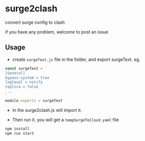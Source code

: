 # surge2clash
convert surge config to clash

if you have any problem, welcome to post an issue


## Usage
- create `surgeText.js` file in the folder, and export surgeText. eg.
```js
const surgeText = `
[General]
bypass-system = true
loglevel = notify
replica = false
...
`
module.exports = surgeText
```

- In the surge2clash.js will import it.

- Then run it. you will get a `tempSurgeToCloud.yaml` file
```sh
npm install
npm run start
```

